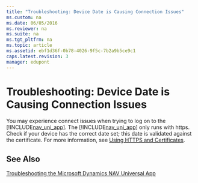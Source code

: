 ```yaml
---
title: "Troubleshooting: Device Date is Causing Connection Issues"
ms.custom: na
ms.date: 06/05/2016
ms.reviewer: na
ms.suite: na
ms.tgt_pltfrm: na
ms.topic: article
ms.assetid: ebf1d36f-0b78-4026-9f5c-7b2a9b5ce9c1
caps.latest.revision: 3
manager: edupont
---
```

# Troubleshooting: Device Date is Causing Connection Issues
You may experience connect issues when trying to log on to the [!INCLUDE[nav_uni_app](../dynamics-nav/includes/nav_uni_app_md.md)]. The [!INCLUDE[nav_uni_app](../dynamics-nav/includes/nav_uni_app_md.md)] only runs with https. Check if your device has the correct date set; this date is validated against the certificate. For more information, see [Using HTTPS and Certificates](../dynamics-nav/Using-HTTPS-and-Certificates.md).  
  
## See Also  
 [Troubleshooting the Microsoft Dynamics NAV Universal App](../dynamics-nav/Troubleshooting-the-Microsoft-Dynamics-NAV-Universal-App.md)